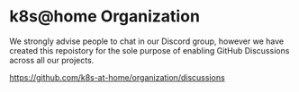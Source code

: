 # k8s@home Organization

We strongly advise people to chat in our Discord group, however we have created this repoistory for the sole purpose of enabling GitHub Discussions across all our projects.

https://github.com/k8s-at-home/organization/discussions
